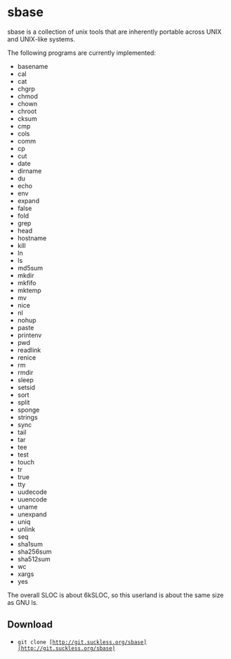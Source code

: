 sbase
=====
sbase is a collection of unix tools that are inherently portable
across UNIX and UNIX-like systems.

The following programs are currently implemented:

* basename
* cal
* cat
* chgrp
* chmod
* chown
* chroot
* cksum
* cmp
* cols
* comm
* cp
* cut
* date
* dirname
* du
* echo
* env
* expand
* false
* fold
* grep
* head
* hostname
* kill
* ln
* ls
* md5sum
* mkdir
* mkfifo
* mktemp
* mv
* nice
* nl
* nohup
* paste
* printenv
* pwd
* readlink
* renice
* rm
* rmdir
* sleep
* setsid
* sort
* split
* sponge
* strings
* sync
* tail
* tar
* tee
* test
* touch
* tr
* true
* tty
* uudecode
* uuencode
* uname
* unexpand
* uniq
* unlink
* seq
* sha1sum
* sha256sum
* sha512sum
* wc
* xargs
* yes

The overall SLOC is about 6kSLOC, so this userland is about the same size as GNU ls.

Download
--------
* <code>git clone [http://git.suckless.org/sbase](http://git.suckless.org/sbase)</code>

